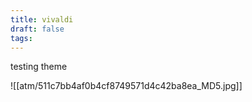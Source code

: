 ```yaml
---
title: vivaldi
draft: false
tags:
---
```

testing theme

![[atm/511c7bb4af0b4cf8749571d4c42ba8ea_MD5.jpg]]